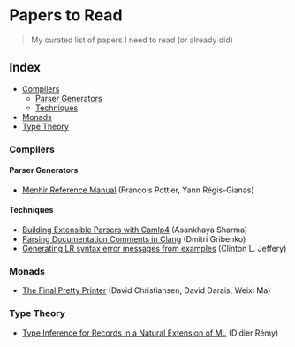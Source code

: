 # Papers to Read

> My curated list of papers I need to read (or already did)

## Index

- [Compilers](#compilers)
  - [Parser Generators](#parser-generators)
  - [Techniques](#techniques)
- [Monads](#monads)
- [Type Theory](#type-theory)

### Compilers

#### Parser Generators

- [Menhir Reference Manual] (François Pottier, Yann Régis-Gianas)

#### Techniques

- [Building Extensible Parsers with Camlp4] (Asankhaya Sharma)
- [Parsing Documentation Comments in Clang] (Dmitri Gribenko)
- [Generating LR syntax error messages from examples] (Clinton L. Jeffery)

### Monads

- [The Final Pretty Printer] (David Christiansen, David Darais, Weixi Ma)

### Type Theory

- [Type Inference for Records in a Natural Extension of ML] (Didier Rémy)


[Menhir Reference Manual]: http://gallium.inria.fr/~fpottier/menhir/manual.pdf
[Building Extensible Parsers with Camlp4]: https://asankhaya.github.io/pdf/BuildingExtensibleParserswithCamlp4.pdf
[Parsing Documentation Comments in Clang]: https://llvm.org/devmtg/2012-11/Gribenko_CommentParsing.pdf
[Generating LR syntax error messages from examples]: https://dl.acm.org/citation.cfm?id=937563.937566
[The Final Pretty Printer]: http://davidchristiansen.dk/drafts/final-pretty-printer-draft.pdf
[Type Inference for Records in a Natural Extension of ML]: https://www.cs.cmu.edu/~aldrich/courses/819/row.pdf
